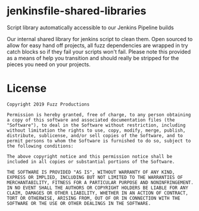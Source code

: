 # jenkinsfile-shared-libraries
Script library automatically accessible to our Jenkins Pipeline builds

Our internal shared library for jenkins script to clean them. Open sourced to allow for easy hand off projects,
all fuzz dependencies are wrapped in try catch blocks so if they fail your scripts won't fail. Please note this provided
as a means of help you transition and should really be stripped for the pieces you need on your projects.


# License

```
Copyright 2019 Fuzz Productions

Permission is hereby granted, free of charge, to any person obtaining a copy of this software and associated documentation files (the "Software"), to deal in the Software without restriction, including without limitation the rights to use, copy, modify, merge, publish, distribute, sublicense, and/or sell copies of the Software, and to permit persons to whom the Software is furnished to do so, subject to the following conditions:

The above copyright notice and this permission notice shall be included in all copies or substantial portions of the Software.

THE SOFTWARE IS PROVIDED "AS IS", WITHOUT WARRANTY OF ANY KIND, EXPRESS OR IMPLIED, INCLUDING BUT NOT LIMITED TO THE WARRANTIES OF MERCHANTABILITY, FITNESS FOR A PARTICULAR PURPOSE AND NONINFRINGEMENT. IN NO EVENT SHALL THE AUTHORS OR COPYRIGHT HOLDERS BE LIABLE FOR ANY CLAIM, DAMAGES OR OTHER LIABILITY, WHETHER IN AN ACTION OF CONTRACT, TORT OR OTHERWISE, ARISING FROM, OUT OF OR IN CONNECTION WITH THE SOFTWARE OR THE USE OR OTHER DEALINGS IN THE SOFTWARE.
```
